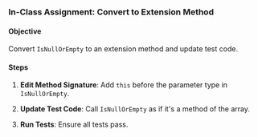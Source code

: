 ### In-Class Assignment: Convert to Extension Method

#### Objective
Convert `IsNullOrEmpty` to an extension method and update test code.

#### Steps

1. **Edit Method Signature**: Add `this` before the parameter type in `IsNullOrEmpty`.

2. **Update Test Code**: Call `IsNullOrEmpty` as if it's a method of the array.

3. **Run Tests**: Ensure all tests pass.